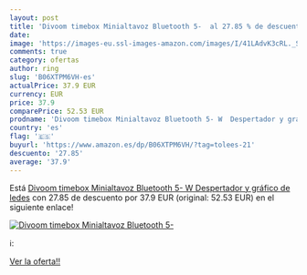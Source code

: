 ```yaml
---
layout: post
title: 'Divoom timebox Minialtavoz Bluetooth 5-  al 27.85 % de descuento'
date: 
image: 'https://images-eu.ssl-images-amazon.com/images/I/41LAdvK3cRL._SL200_.jpg'
comments: true
category: ofertas
author: ring
slug: 'B06XTPM6VH-es'
actualPrice: 37.9 EUR
currency: EUR
price: 37.9
comparePrice: 52.53 EUR
prodname: 'Divoom timebox Minialtavoz Bluetooth 5- W  Despertador y gráfico de ledes'
country: 'es'
flag: '🇪🇸'
buyurl: 'https://www.amazon.es/dp/B06XTPM6VH/?tag=tolees-21'
descuento: '27.85'
average: '37.9'
---
```


Está [Divoom timebox Minialtavoz Bluetooth 5- W  Despertador y gráfico de ledes](https://www.amazon.es/dp/B06XTPM6VH/?tag=tolees-21) con 27.85 de descuento por 37.9 EUR (original: 52.53 EUR) en el siguiente enlace!

[![Divoom timebox Minialtavoz Bluetooth 5- ](https://images-eu.ssl-images-amazon.com/images/I/41LAdvK3cRL._SL200_.jpg)](https://www.amazon.es/dp/B06XTPM6VH/?tag=tolees-21)

ℹ️:


[Ver la oferta!!](https://www.amazon.es/dp/B06XTPM6VH/?tag=tolees-21)
